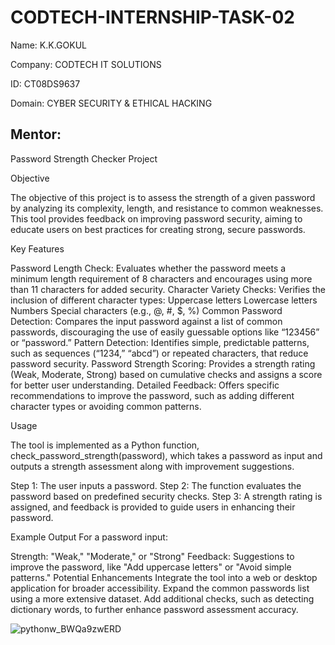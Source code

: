 # CODTECH-INTERNSHIP-TASK-02

Name: K.K.GOKUL

Company: CODTECH IT SOLUTIONS

ID: CT08DS9637

Domain: CYBER SECURITY & ETHICAL HACKING

Mentor: 
------------------------------------------------------------------------------------------------------------------------------------

Password Strength Checker Project

Objective

  The objective of this project is to assess the strength of a given password by analyzing its complexity, length, and resistance to common weaknesses. This tool provides feedback on improving password security, aiming to educate users on best practices for creating strong, secure passwords.

Key Features

Password Length Check: Evaluates whether the password meets a minimum length requirement of 8 characters and encourages using more than 11 characters for added security.
Character Variety Checks: Verifies the inclusion of different character types:
Uppercase letters
Lowercase letters
Numbers
Special characters (e.g., @, #, $, %)
Common Password Detection: Compares the input password against a list of common passwords, discouraging the use of easily guessable options like “123456” or “password.”
Pattern Detection: Identifies simple, predictable patterns, such as sequences (“1234,” “abcd”) or repeated characters, that reduce password security.
Password Strength Scoring: Provides a strength rating (Weak, Moderate, Strong) based on cumulative checks and assigns a score for better user understanding.
Detailed Feedback: Offers specific recommendations to improve the password, such as adding different character types or avoiding common patterns.

Usage

  The tool is implemented as a Python function, check_password_strength(password), which takes a password as input and outputs a strength assessment along with improvement suggestions.

Step 1: The user inputs a password.
Step 2: The function evaluates the password based on predefined security checks.
Step 3: A strength rating is assigned, and feedback is provided to guide users in enhancing their password.

Example Output
For a password input:

Strength: "Weak," "Moderate," or "Strong"
Feedback: Suggestions to improve the password, like "Add uppercase letters" or "Avoid simple patterns."
Potential Enhancements
Integrate the tool into a web or desktop application for broader accessibility.
Expand the common passwords list using a more extensive dataset.
Add additional checks, such as detecting dictionary words, to further enhance password assessment accuracy.

![pythonw_BWQa9zwERD](https://github.com/user-attachments/assets/97ed46ba-1580-49a8-a67e-cd2be524352e)

